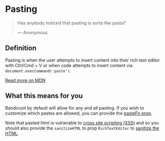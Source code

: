 # Pasting

> Has anybody noticed that pasting is sorta like pasta?
>
> &#8212; Anonymous

## Definition
Pasting is when the user attempts to insert content into their rich text editor with Ctrl/Cmd + V
or when code attempts to insert content via `document.execCommand('paste')`.

[Read more on MDN](https://developer.mozilla.org/en-US/docs/Web/Events/paste)

## What this means for you
Bandicoot by default will allow for any and all pasting. If you wish to customize which pastes are allowed, you can 
provide the [pasteFn prop](/components/rich-text-editor.md#props).

Note that pasted html is vulnerable to [cross site scripting (XSS)](https://en.wikipedia.org/wiki/Cross-site_scripting)
and so you should also provide the `sanitizeHTML` to prop `RichTextEditor` to [sanitize the HTML](https://en.wikipedia.org/wiki/HTML_sanitization).